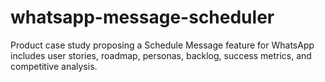 # whatsapp-message-scheduler
Product case study proposing a Schedule Message feature for WhatsApp includes user stories, roadmap, personas, backlog, success metrics, and competitive analysis.
